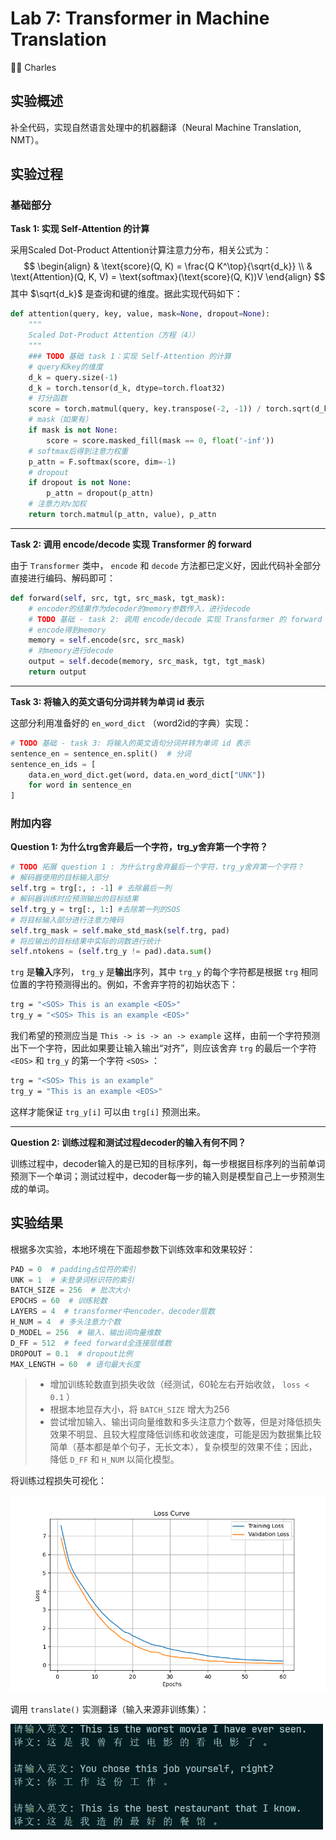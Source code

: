 # Lab 7: Transformer in Machine Translation

:man_student: Charles

## 实验概述

补全代码，实现自然语言处理中的机器翻译（Neural Machine Translation, NMT）。

## 实验过程

### 基础部分

**Task 1: 实现 Self-Attention 的计算**

采用Scaled Dot-Product Attention计算注意力分布，相关公式为：
$$
\begin{align}
& \text{score}(Q, K) = \frac{Q K^\top}{\sqrt{d_k}} \\
& \text{Attention}(Q, K, V) = \text{softmax}(\text{score}(Q, K))V
\end{align}
$$
其中 $\sqrt{d_k}$ 是查询和键的维度。据此实现代码如下：

```python
def attention(query, key, value, mask=None, dropout=None):
    """
    Scaled Dot-Product Attention（方程（4））
    """
    ### TODO 基础 task 1：实现 Self-Attention 的计算
    # query和key的维度
    d_k = query.size(-1)
    d_k = torch.tensor(d_k, dtype=torch.float32)  
    # 打分函数
    score = torch.matmul(query, key.transpose(-2, -1)) / torch.sqrt(d_k)
    # mask（如果有）
    if mask is not None:
        score = score.masked_fill(mask == 0, float('-inf'))
    # softmax后得到注意力权重
    p_attn = F.softmax(score, dim=-1)
    # dropout
    if dropout is not None:
        p_attn = dropout(p_attn)
    # 注意力对v加权
    return torch.matmul(p_attn, value), p_attn
```

---

**Task 2: 调用 encode/decode 实现 Transformer 的 forward** 

由于 `Transformer` 类中， `encode` 和 `decode` 方法都已定义好，因此代码补全部分直接进行编码、解码即可：

```python
def forward(self, src, tgt, src_mask, tgt_mask):
    # encoder的结果作为decoder的memory参数传入，进行decode
    # TODO 基础 - task 2: 调用 encode/decode 实现 Transformer 的 forward
    # encode得到memory
    memory = self.encode(src, src_mask)
    # 对memory进行decode
    output = self.decode(memory, src_mask, tgt, tgt_mask)
    return output
```

---

**Task 3: 将输入的英文语句分词并转为单词 id 表示**

这部分利用准备好的 `en_word_dict` （word2id的字典）实现：

```python
# TODO 基础 - task 3: 将输入的英文语句分词并转为单词 id 表示
sentence_en = sentence_en.split()  # 分词
sentence_en_ids = [
    data.en_word_dict.get(word, data.en_word_dict["UNK"])
    for word in sentence_en
]
```

### 附加内容

**Question 1: 为什么trg舍弃最后一个字符，trg_y舍弃第一个字符？**

```python
# TODO 拓展 question 1 : 为什么trg舍弃最后一个字符，trg_y舍弃第一个字符？
# 解码器使用的目标输入部分
self.trg = trg[:, : -1] # 去除最后一列
# 解码器训练时应预测输出的目标结果
self.trg_y = trg[:, 1:] #去除第一列的SOS
# 将目标输入部分进行注意力掩码
self.trg_mask = self.make_std_mask(self.trg, pad)
# 将应输出的目标结果中实际的词数进行统计
self.ntokens = (self.trg_y != pad).data.sum()
```

`trg` 是**输入**序列， `trg_y` 是**输出**序列，其中 `trg_y` 的每个字符都是根据 `trg` 相同位置的字符预测得出的。例如，不舍弃字符的初始状态下：

```sh
trg = "<SOS> This is an example <EOS>"
trg_y = "<SOS> This is an example <EOS>"
```

我们希望的预测应当是 `This -> is -> an -> example` 这样，由前一个字符预测出下一个字符，因此如果要让输入输出“对齐”，则应该舍弃 `trg` 的最后一个字符 `<EOS>` 和 `trg_y` 的第一个字符 `<SOS>` ：

```sh
trg = "<SOS> This is an example"
trg_y = "This is an example <EOS>"
```

这样才能保证 `trg_y[i]` 可以由 `trg[i]` 预测出来。 

---

**Question 2: 训练过程和测试过程decoder的输入有何不同？**

训练过程中，decoder输入的是已知的目标序列，每一步根据目标序列的当前单词预测下一个单词；测试过程中，decoder每一步的输入则是模型自己上一步预测生成的单词。

## 实验结果

根据多次实验，本地环境在下面超参数下训练效率和效果较好：

```python
PAD = 0  # padding占位符的索引
UNK = 1  # 未登录词标识符的索引
BATCH_SIZE = 256  # 批次大小
EPOCHS = 60  # 训练轮数
LAYERS = 4  # transformer中encoder、decoder层数
H_NUM = 4  # 多头注意力个数
D_MODEL = 256  # 输入、输出词向量维数
D_FF = 512  # feed forward全连接层维数
DROPOUT = 0.1  # dropout比例
MAX_LENGTH = 60  # 语句最大长度
```

> - 增加训练轮数直到损失收敛（经测试，60轮左右开始收敛， `loss < 0.1` ）
> - 根据本地显存大小，将 `BATCH_SIZE` 增大为256
> - 尝试增加输入、输出词向量维数和多头注意力个数等，但是对降低损失效果不明显、且较大程度降低训练和收敛速度，可能是因为数据集比较简单（基本都是单个句子，无长文本），复杂模型的效果不佳；因此，降低 `D_FF` 和 `H_NUM` 以简化模型。

将训练过程损失可视化：

![loss](./images/loss_curve.png) 

调用 `translate()` 实测翻译（输入来源非训练集）：

<img src="./images/res" alt="result" width="500;" /> 
